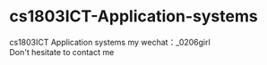 # cs1803ICT-Application-systems
cs1803ICT Application systems my wechat：_0206girl Don't hesitate to contact me

